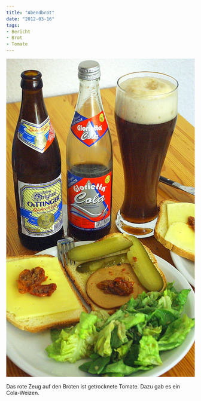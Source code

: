 ```yaml
---
title: "Abendbrot"
date: "2012-03-16" 
tags:
- Bericht
- Brot
- Tomate
---
```


[![](images/imgp8695.jpg "Abendbrot")](http://apfeleimer.wordpress.com/2012/03/16/abendbrot/imgp8695/)

Das rote Zeug auf den Broten ist getrocknete Tomate. Dazu gab es ein Cola-Weizen.
